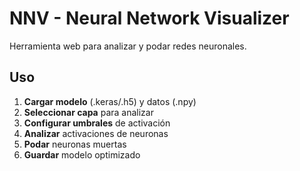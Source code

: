 # NNV - Neural Network Visualizer

Herramienta web para analizar y podar redes neuronales.

## Uso

1. **Cargar modelo** (.keras/.h5) y datos (.npy)
2. **Seleccionar capa** para analizar
3. **Configurar umbrales** de activación
4. **Analizar** activaciones de neuronas
5. **Podar** neuronas muertas
6. **Guardar** modelo optimizado


